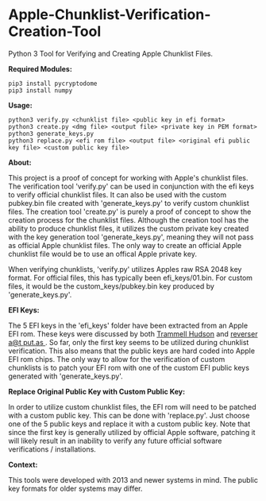 # Apple-Chunklist-Verification-Creation-Tool
Python 3 Tool for Verifying and Creating Apple Chunklist Files.

__Required Modules:__
```
pip3 install pycryptodome
pip3 install numpy
```

__Usage:__
```
python3 verify.py <chunklist file> <public key in efi format>
python3 create.py <dmg file> <output file> <private key in PEM format>
python3 generate_keys.py
python3 replace.py <efi rom file> <output file> <original efi public key file> <custom public key file>
```

__About:__

This project is a proof of concept for working with Apple's chunklist files. The verification tool 'verify.py' can be used in conjunction with the efi keys to verify official chunklist files. It can also be used with the custom pubkey.bin file created with 'generate_keys.py' to verify custom chunklist files. The creation tool 'create.py' is purely a proof of concept to show the creation process for the chunklist files. Although the creation tool has the ability to produce chunklist files, it utilizes the custom private key created with the key generation tool 'generate_keys.py', meaning they will not pass as official Apple chunklist files. The only way to create an official Apple chunklist file would be to use an offical Apple private key.

When verifying chunklists, 'verify.py' utilizes Apples raw RSA 2048 key format. For official files, this has typically been efi_keys/01.bin. For custom files, it would be the custom_keys/pubkey.bin key produced by 'generate_keys.py'.

__EFI Keys:__

The 5 EFI keys in the 'efi_keys' folder have been extracted from an Apple EFI rom. These keys were discussed by both <a href = "https://trmm.net/Thunderstrike_31c3">Trammell Hudson</a> and <a href = "https://reverse.put.as/2016/06/25/apple-efi-firmware-passwords-and-the-scbo-myth/"> reverser a@t put.as </a>. So far, only the first key seems to be utilized during chunklist verification. This also means that the public keys are hard coded into Apple EFI rom chips. The only way to allow for the verification of custom chunklists is to patch your EFI rom with one of the custom EFI public keys generated with 'generate_keys.py'.

__Replace Original Public Key with Custom Public Key:__

In order to utilize custom chunklist files, the EFI rom will need to be patched with a custom public key. This can be done with 'replace.py'. Just choose one of the 5 public keys and replace it with a custom public key. Note that since the first key is generally utilized by official Apple software, patching it will likely result in an inability to verify any future official software verifications / installations.

__Context:__

This tools were developed with 2013 and newer systems in mind. The public key formats for older systems may differ.

